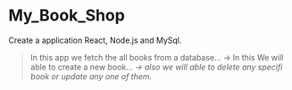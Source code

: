 # My_Book_Shop
Create a application React, Node.js and MySql.
> In this app we fetch the all books from a database...
> -> In this We will able to create a new book...
_-> also we will able to delete any specifi book or update any one of them._
